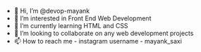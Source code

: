 - 👋 Hi, I’m @devop-mayank
- 👀 I’m interested in Front End Web Development
- 🌱 I’m currently learning HTML and CSS
- 💞️ I’m looking to collaborate on any web development projects
- 📫 How to reach me - instagram username - mayank_saxi

<!---
devop-mayank/devop-mayank is a ✨ special ✨ repository because its `README.md` (this file) appears on your GitHub profile.
You can click the Preview link to take a look at your changes.
--->
